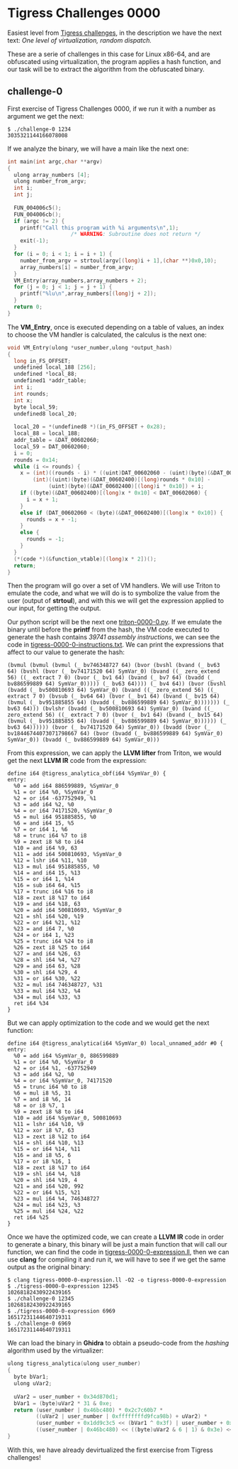 # Tigress Challenges 0000

Easiest level from [Tigress challenges](http://tigress.cs.arizona.edu/challenges.html#current), in the description we have the next text: *One level of virtualization, random dispatch.*

These are a serie of challenges in this case for Linux x86-64, and are obfuscated using virtualization, the program applies a hash function, and our task will be to extract the algorithm from the obfuscated binary.

## challenge-0

First exercise of Tigress Challenges 0000, if we run it with a number as argument we get the next:

```console
$ ./challenge-0 1234
3035321144166078008
```

If we analyze the binary, we will have a main like the next one:

```c
int main(int argc,char **argv)
{
  ulong array_numbers [4];
  ulong number_from_argv;
  int i;
  int j;
  
  FUN_004006c5();
  FUN_004006cb();
  if (argc != 2) {
    printf("Call this program with %i arguments\n",1);
                    /* WARNING: Subroutine does not return */
    exit(-1);
  }
  for (i = 0; i < 1; i = i + 1) {
    number_from_argv = strtoul(argv[(long)i + 1],(char **)0x0,10);
    array_numbers[i] = number_from_argv;
  }
  VM_Entry(array_numbers,array_numbers + 2);
  for (j = 0; j < 1; j = j + 1) {
    printf("%lu\n",array_numbers[(long)j + 2]);
  }
  return 0;
}
```

The **VM_Entry**, once is executed depending on a table of values, an index to choose the VM handler is calculated, the calculus is the next one:

```c
void VM_Entry(ulong *user_number,ulong *output_hash)
{
  long in_FS_OFFSET;
  undefined local_188 [256];
  undefined *local_88;
  undefined1 *addr_table;
  int i;
  int rounds;
  int x;
  byte local_59;
  undefined8 local_20;
  
  local_20 = *(undefined8 *)(in_FS_OFFSET + 0x28);
  local_88 = local_188;
  addr_table = &DAT_00602060;
  local_59 = DAT_00602060;
  i = 0;
  rounds = 0x14;
  while (i <= rounds) {
    x = (int)((rounds - i) * ((uint)DAT_00602060 - (uint)(byte)(&DAT_00602400)[(long)i * 0x10])) /
        (int)((uint)(byte)(&DAT_00602400)[(long)rounds * 0x10] -
             (uint)(byte)(&DAT_00602400)[(long)i * 0x10]) + i;
    if ((byte)(&DAT_00602400)[(long)x * 0x10] < DAT_00602060) {
      i = x + 1;
    }
    else if (DAT_00602060 < (byte)(&DAT_00602400)[(long)x * 0x10]) {
      rounds = x + -1;
    }
    else {
      rounds = -1;
    }
  }
  (*(code *)(&function_vtable)[(long)x * 2])();
  return;
}
```

Then the program will go over a set of VM handlers. We will use Triton to emulate the code, and what we will do is to symbolize the value from the user (output of **strtoul**), and with this we will get the expression applied to our input, for getting the output.

Our python script will be the next one [triton-0000-0.py](./triton-0000-0.py). If we emulate the binary until before the **printf** from the hash, the VM code executed to generate the hash contains *39741 assembly instructions*, we can see the code in [tigress-0000-0-instructions.txt](./tigress-0000-0-instructions.txt). We can print the expressions that affect to our value to generate the hash:

```
(bvmul (bvmul (bvmul (_ bv746348727 64) (bvor (bvshl (bvand (_ bv63 64) (bvshl (bvor (_ bv74171520 64) SymVar_0) (bvand ((_ zero_extend 56) ((_ extract 7 0) (bvor (_ bv1 64) (bvand (_ bv7 64) (bvadd (_ bv886599889 64) SymVar_0))))) (_ bv63 64)))) (_ bv4 64)) (bvor (bvshl (bvadd (_ bv500810693 64) SymVar_0) (bvand ((_ zero_extend 56) ((_ extract 7 0) (bvsub (_ bv64 64) (bvor (_ bv1 64) (bvand (_ bv15 64) (bvmul (_ bv951885855 64) (bvadd (_ bv886599889 64) SymVar_0))))))) (_ bv63 64))) (bvlshr (bvadd (_ bv500810693 64) SymVar_0) (bvand ((_ zero_extend 56) ((_ extract 7 0) (bvor (_ bv1 64) (bvand (_ bv15 64) (bvmul (_ bv951885855 64) (bvadd (_ bv886599889 64) SymVar_0)))))) (_ bv63 64)))))) (bvor (_ bv74171520 64) SymVar_0)) (bvadd (bvor (_ bv18446744073071798667 64) (bvor (bvadd (_ bv886599889 64) SymVar_0) SymVar_0)) (bvadd (_ bv886599889 64) SymVar_0)))
```

From this expression, we can apply the **LLVM lifter** from Triton, we would get the next **LLVM IR** code from the expression:

```
define i64 @tigress_analytica_obf(i64 %SymVar_0) {
entry:
  %0 = add i64 886599889, %SymVar_0
  %1 = or i64 %0, %SymVar_0
  %2 = or i64 -637752949, %1
  %3 = add i64 %2, %0
  %4 = or i64 74171520, %SymVar_0
  %5 = mul i64 951885855, %0
  %6 = and i64 15, %5
  %7 = or i64 1, %6
  %8 = trunc i64 %7 to i8
  %9 = zext i8 %8 to i64
  %10 = and i64 %9, 63
  %11 = add i64 500810693, %SymVar_0
  %12 = lshr i64 %11, %10
  %13 = mul i64 951885855, %0
  %14 = and i64 15, %13
  %15 = or i64 1, %14
  %16 = sub i64 64, %15
  %17 = trunc i64 %16 to i8
  %18 = zext i8 %17 to i64
  %19 = and i64 %18, 63
  %20 = add i64 500810693, %SymVar_0
  %21 = shl i64 %20, %19
  %22 = or i64 %21, %12
  %23 = and i64 7, %0
  %24 = or i64 1, %23
  %25 = trunc i64 %24 to i8
  %26 = zext i8 %25 to i64
  %27 = and i64 %26, 63
  %28 = shl i64 %4, %27
  %29 = and i64 63, %28
  %30 = shl i64 %29, 4
  %31 = or i64 %30, %22
  %32 = mul i64 746348727, %31
  %33 = mul i64 %32, %4
  %34 = mul i64 %33, %3
  ret i64 %34
}
```

But we can apply optimization to the code and we would get the next function:

```
define i64 @tigress_analytica(i64 %SymVar_0) local_unnamed_addr #0 {
entry:
  %0 = add i64 %SymVar_0, 886599889
  %1 = or i64 %0, %SymVar_0
  %2 = or i64 %1, -637752949
  %3 = add i64 %2, %0
  %4 = or i64 %SymVar_0, 74171520
  %5 = trunc i64 %0 to i8
  %6 = mul i8 %5, 31
  %7 = and i8 %6, 14
  %8 = or i8 %7, 1
  %9 = zext i8 %8 to i64
  %10 = add i64 %SymVar_0, 500810693
  %11 = lshr i64 %10, %9
  %12 = xor i8 %7, 63
  %13 = zext i8 %12 to i64
  %14 = shl i64 %10, %13
  %15 = or i64 %14, %11
  %16 = and i8 %5, 6
  %17 = or i8 %16, 1
  %18 = zext i8 %17 to i64
  %19 = shl i64 %4, %18
  %20 = shl i64 %19, 4
  %21 = and i64 %20, 992
  %22 = or i64 %15, %21
  %23 = mul i64 %4, 746348727
  %24 = mul i64 %23, %3
  %25 = mul i64 %24, %22
  ret i64 %25
}
```

Once we have the optimized code, we can create a **LLVM IR** code in order to generate a binary, this binary will be just a main function that will call our function, we can find the code in [tigress-0000-0-expression.ll](./tigress-0000-0-expression.ll), then we can use **clang** for compiling it and run it, we will have to see if we get the same output as the original binary:

```console
$ clang tigress-0000-0-expression.ll -O2 -o tigress-0000-0-expression
$ ./tigress-0000-0-expression 12345
10268182430922439165
$ ./challenge-0 12345
10268182430922439165
$ ./tigress-0000-0-expression 6969
16517231144640719311
$ ./challenge-0 6969
16517231144640719311
```

We can load the binary in **Ghidra** to obtain a pseudo-code from the *hashing* algorithm used by the virtualizer:

```c
ulong tigress_analytica(ulong user_number)
{
  byte bVar1;
  ulong uVar2;
  
  uVar2 = user_number + 0x34d870d1;
  bVar1 = (byte)uVar2 * 31 & 0xe;
  return (user_number | 0x46bc480) * 0x2c7c60b7 *
         ((uVar2 | user_number | 0xffffffffd9fca98b) + uVar2) *
         (user_number + 0x1dd9c3c5 << (bVar1 ^ 0x3f) | user_number + 0x1dd9c3c5 >> (bVar1 | 1) |
         ((user_number | 0x46bc480) << ((byte)uVar2 & 6 | 1) & 0x3e) << 4);
}
```

With this, we have already devirtualized the first exercise from Tigress challenges!